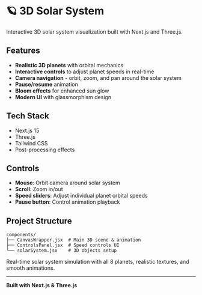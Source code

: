 # 🪐 3D Solar System

Interactive 3D solar system visualization built with Next.js and Three.js.

## Features

- **Realistic 3D planets** with orbital mechanics
- **Interactive controls** to adjust planet speeds in real-time
- **Camera navigation** - orbit, zoom, and pan around the solar system
- **Pause/resume** animation
- **Bloom effects** for enhanced sun glow
- **Modern UI** with glassmorphism design

## Tech Stack

- Next.js 15
- Three.js
- Tailwind CSS
- Post-processing effects

## Controls

- **Mouse**: Orbit camera around solar system
- **Scroll**: Zoom in/out
- **Speed sliders**: Adjust individual planet orbital speeds
- **Pause button**: Control animation playback

## Project Structure

```
components/
├── CanvasWrapper.jsx  # Main 3D scene & animation
├── ControlsPanel.jsx  # Speed controls UI
└── solarSystem.jsx    # 3D objects setup
```

Real-time solar system simulation with all 8 planets, realistic textures, and smooth animations.

---

**Built with Next.js & Three.js**
